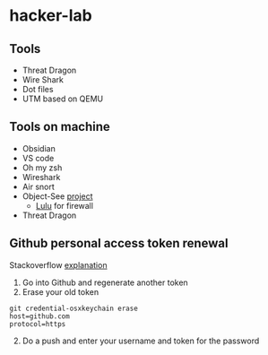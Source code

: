 # hacker-lab

## Tools
- Threat Dragon
- Wire Shark
- Dot files
- UTM based on QEMU


## Tools on machine
- Obsidian
- VS code
- Oh my zsh
- Wireshark
- Air snort
- Object-See [project](https://objective-see.org/tools.html)
	- [Lulu](https://objective-see.org/) for firewall
- Threat Dragon

## Github personal access token renewal
Stackoverflow [explanation](https://stackoverflow.com/questions/67646383/authentication-to-github-using-personal-access-token-on-macos)

1. Go into Github and regenerate another token
2. Erase your old token
```text
git credential-osxkeychain erase
host=github.com
protocol=https
```
2. Do a push and enter your username and token for the password